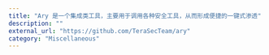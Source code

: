 ```yaml
---
title: "Ary 是一个集成类工具，主要用于调用各种安全工具，从而形成便捷的一键式渗透"
description: ""
external_url: "https://github.com/TeraSecTeam/ary"
category: "Miscellaneous"
---
```

